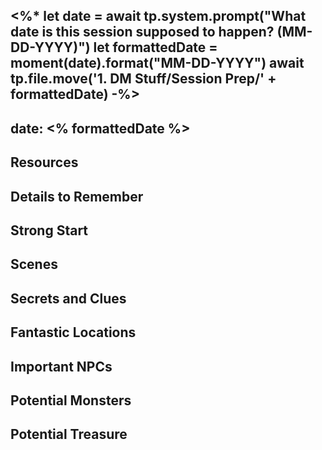 <%*
let date = await tp.system.prompt("What date is this session supposed to happen? (MM-DD-YYYY)")
let formattedDate = moment(date).format("MM-DD-YYYY")
await tp.file.move('1. DM Stuff/Session Prep/' + formattedDate)
-%>
---
date: <% formattedDate %>
---
## Resources


## Details to Remember


## Strong Start  


## Scenes  


## Secrets and Clues  


## Fantastic Locations  


## Important NPCs  


## Potential Monsters  


## Potential Treasure  
